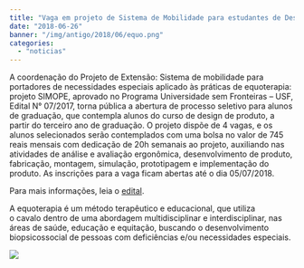 ```yaml
---
title: "Vaga em projeto de Sistema de Mobilidade para estudantes de Design."
date: "2018-06-26"
banner: "/img/antigo/2018/06/equo.png"
categories: 
  - "noticias"
---
```


A coordenação do Projeto de Extensão: Sistema de mobilidade para portadores de necessidades especiais aplicado às práticas de equoterapia: projeto SIMOPE, aprovado no Programa Universidade sem Fronteiras – USF, Edital N° 07/2017, torna pública a abertura de processo seletivo para alunos de graduação, que contempla alunos do curso de design de produto, a partir do terceiro ano de graduação. O projeto dispõe de 4 vagas, e os alunos selecionados serão contemplados com uma bolsa no valor de 745 reais mensais com dedicação de 20h semanais ao projeto, auxiliando nas atividades de análise e avaliação ergonômica, desenvolvimento de produto, fabricação, montagem, simulação, prototipagem e implementação do produto. As inscrições para a vaga ficam abertas até o dia 05/07/2018.

Para mais informações, leia o [edital](/img/antigo/2018/06/Edital-de-Selecao-Graduacao-e-Recem-Formado_2018_2706.docx.pdf).

A equoterapia é um método terapêutico e educacional, que utiliza o cavalo dentro de uma abordagem multidisciplinar e interdisciplinar, nas áreas de saúde, educação e equitação, buscando o desenvolvimento biopsicossocial de pessoas com deficiências e/ou necessidades especiais.

[![](/img/antigo/2018/06/equo-632x345.png)](/img/antigo/2018/06/equo.png)
